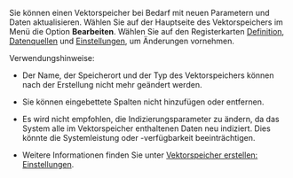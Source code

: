 Sie können einen Vektorspeicher bei Bedarf mit neuen Parametern und Daten aktualisieren. Wählen Sie auf der Hauptseite des Vektorspeichers im Menü die Option **Bearbeiten**. Wählen Sie auf den Registerkarten [Definition](nly1742946843656.md), [Datenquellen](dai1742946866871.md) und [Einstellungen](smv1742946887645.md), um Änderungen vornehmen.

Verwendungshinweise:

-   Der Name, der Speicherort und der Typ des Vektorspeichers können nach der Erstellung nicht mehr geändert werden.


-   Sie können eingebettete Spalten nicht hinzufügen oder entfernen.


-   Es wird nicht empfohlen, die Indizierungsparameter zu ändern, da das System alle im Vektorspeicher enthaltenen Daten neu indiziert. Dies könnte die Systemleistung oder -verfügbarkeit beeinträchtigen.


-   Weitere Informationen finden Sie unter [Vektorspeicher erstellen: Einstellungen](smv1742946887645.md).


